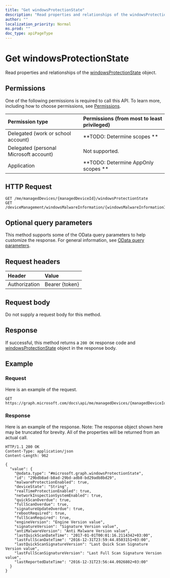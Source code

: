 ```yaml
---
title: "Get windowsProtectionState"
description: "Read properties and relationships of the windowsProtectionState object."
author: ""
localization_priority: Normal
ms.prod: ""
doc_type: apiPageType
---
```


# Get windowsProtectionState

Read properties and relationships of the [windowsProtectionState](../resources/windowsprotectionstate.md) object.

## Permissions
One of the following permissions is required to call this API. To learn more, including how to choose permissions, see [Permissions](/concepts/permissions-reference.md).

|Permission type|Permissions (from most to least privileged)|
|:---|:---|
|Delegated (work or school account)|**TODO: Determine scopes **|
|Delegated (personal Microsoft account)|Not supported.|
|Application|**TODO: Determine AppOnly scopes **|

## HTTP Request
<!-- {
  "blockType": "ignored"
}
-->
``` http
GET /me/managedDevices/{managedDeviceId}/windowsProtectionState
GET /deviceManagement/windowsMalwareInformation/{windowsMalwareInformationId}/windowsDevicesProtectionState/{windowsProtectionStateId}
```

## Optional query parameters
This method supports some of the OData query parameters to help customize the response. For general information, see [OData query parameters](/graph/query-parameters).

## Request headers
|Header|Value|
|:---|:---|
|Authorization|Bearer {token}|

## Request body
Do not supply a request body for this method.

## Response
If successful, this method returns a `200 OK` response code and [windowsProtectionState](../resources/windowsprotectionstate.md) object in the response body.

## Example

### Request
Here is an example of the request.
<!-- {
  "blockType": "request",
  "name": "get_windowsprotectionstate"
}
-->
``` http
GET https://graph.microsoft.com/docs\api/me/managedDevices/{managedDeviceId}/windowsProtectionState
```

### Response
Here is an example of the response. Note: The response object shown here may be truncated for brevity. All of the properties will be returned from an actual call.
<!-- {
  "blockType": "response",
  "truncated": true,
  "@odata.type": "microsoft.graph.windowsProtectionState"
}
-->
``` http
HTTP/1.1 200 OK
Content-Type: application/json
Content-Length: 962

{
  "value": {
    "@odata.type": "#microsoft.graph.windowsProtectionState",
    "id": "29bdb8ad-b8ad-29bd-adb8-bd29adb8bd29",
    "malwareProtectionEnabled": true,
    "deviceState": "String",
    "realTimeProtectionEnabled": true,
    "networkInspectionSystemEnabled": true,
    "quickScanOverdue": true,
    "fullScanOverdue": true,
    "signatureUpdateOverdue": true,
    "rebootRequired": true,
    "fullScanRequired": true,
    "engineVersion": "Engine Version value",
    "signatureVersion": "Signature Version value",
    "antiMalwareVersion": "Anti Malware Version value",
    "lastQuickScanDateTime": "2017-01-01T00:01:16.2114342+03:00",
    "lastFullScanDateTime": "2016-12-31T23:59:44.8503151+03:00",
    "lastQuickScanSignatureVersion": "Last Quick Scan Signature Version value",
    "lastFullScanSignatureVersion": "Last Full Scan Signature Version value",
    "lastReportedDateTime": "2016-12-31T23:56:44.0926802+03:00"
  }
}
```

